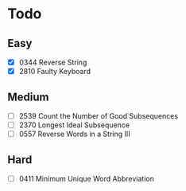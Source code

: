 # Todo

## Easy

- [x] 0344 Reverse String
- [x] 2810 Faulty Keyboard

## Medium

- [ ] 2539 Count the Number of Good Subsequences
- [ ] 2370 Longest Ideal Subsequence
- [ ] 0557 Reverse Words in a String III

## Hard

- [ ] 0411 Minimum Unique Word Abbreviation

